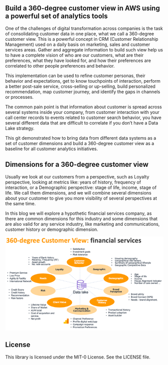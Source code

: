 ## Build a 360-degree customer view in AWS using a powerful set of analytics tools

One of the challenges of digital transformation across companies is the task of consolidating customer data in one place, what we call a 360-degree customer view. This is a powerful concept in CRM (Customer Relationship Management) used on a daily basis on marketing, sales and customer services areas. Gather and aggregate information to build such view help us to have a complete vision of who are our customers, what are their preferences, what they have looked for, and how their preferences are correlated to other people preferences and behavior.

This implementation can be used to refine customer personas, their behavior and expectations, get to know touchpoints of interaction, perform a better post-sale service, cross-selling or up-selling, build personalized recommendation, map customer journey, and identify the gaps in channels or processes.

The common pain point is that information about customer is spread across several systems inside your company, from customer interaction with your call center records to events related to customer search behavior, you have several different data that are difficult to correlate if you don’t have a Data Lake strategy.

This git demonstrated how to bring data from different data systems as a set of customer dimensions and build a 360-degree customer view as a baseline for all customer analytics initiatives.

## Dimensions for a 360-degree customer view

Usually we look at our customers from a perspective, such as Loyalty perspective, looking at metrics like: years of history, frequency of interaction, or a Demographic perspective: stage of life, income, stage of life. We call them dimensions, and we will combine several dimensions about your customer to give you more visibility of several perspectives at the same time.

In this blog we will explore a hypothetic financial services company, as there are common dimensions for this industry and some dimensions that are also valid for any service industry, like marketing and communications, customer history or demographic dimension.

![360-degree Customer View](images/pic1.png)








## License

This library is licensed under the MIT-0 License. See the LICENSE file.
